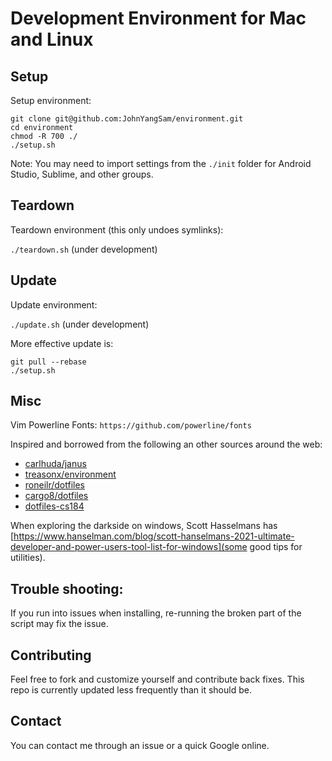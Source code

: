 Development Environment for Mac and Linux
=========================================

## Setup
Setup environment:

```ssh
git clone git@github.com:JohnYangSam/environment.git
cd environment
chmod -R 700 ./
./setup.sh
```
Note: You may need to import settings from the `./init` folder for Android
Studio, Sublime, and other groups.

## Teardown
Teardown environment (this only undoes symlinks):

`./teardown.sh` (under development)

## Update
Update environment:

`./update.sh` (under development)

More effective update is: 

```ssh
git pull --rebase
./setup.sh
```
## Misc
Vim Powerline Fonts: `https://github.com/powerline/fonts`

Inspired and borrowed from the following an other sources around the web:

- [carlhuda/janus](https://github.com/carlhuda/janus)
- [treasonx/environment](https://github.com/treasonx/environment)
- [roneilr/dotfiles](https://github.com/roneilr/dotfiles)
- [cargo8/dotfiles](https://github.com/cargo8/dotfiles)
- [dotfiles-cs184](https://github.com/JohnYangSam/dotfiles-cs184)

When exploring the darkside on windows, Scott Hasselmans has [https://www.hanselman.com/blog/scott-hanselmans-2021-ultimate-developer-and-power-users-tool-list-for-windows](some good tips for utilities).

## Trouble shooting:
If you run into issues when installing, re-running the broken part of
the script may fix the issue.

## Contributing
Feel free to fork and customize yourself and contribute back fixes. This repo is currently updated less frequently than it should be.

## Contact
You can contact me through an issue or a quick Google online.
